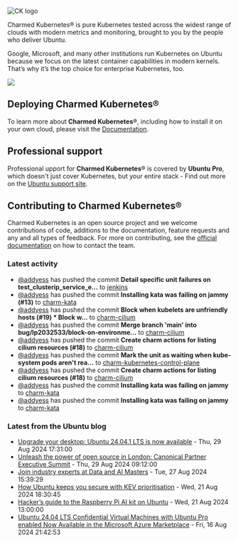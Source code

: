 ![CK logo](https://assets.ubuntu.com/v1/451d4cf4-Charmed+Kubernetes_RGB_onWhite_2022.svg)

Charmed Kubernetes® is pure Kubernetes tested across the widest range of clouds with modern metrics and monitoring, brought to you by the people who deliver Ubuntu.

Google, Microsoft, and many other institutions run Kubernetes on Ubuntu because we focus on the latest container capabilities in modern kernels. That’s why it’s the top choice for enterprise Kubernetes, too.

![](https://assets.ubuntu.com/v1/843c77b6-juju-at-a-glace.svg)

## Deploying Charmed Kubernetes®

To learn more about **Charmed Kubernetes**®, including how to install it on your own cloud, please visit the [Documentation][docs].

## Professional support

Professional upport for **Charmed Kubernetes**® is covered by **Ubuntu Pro**, which doesn't just cover Kubernetes, but your entire stack - Find out more on the [Ubuntu support site](https://ubuntu.com/support).

## Contributing to Charmed Kubernetes®

Charmed Kubernetes is an open source project and we welcome contributions of code, additions to the documentation, feature requests and any and all types of feedback. For more on contributing, see the [official documentation][get-in-touch] on how to contact the team.

<!-- LINKS -->
[docs]: https://ubuntu.com/kubernetes/docs
[get-in-touch]: https://ubuntu.com/kubernetes/docs/get-in-touch

### Latest activity

<!-- activity starts -->
 - [@addyess](https://github.com/addyess) has pushed the commit **Detail specific unit failures on test_clusterip_service_e...** to [jenkins](https://github.com/charmed-kubernetes/jenkins)
 - [@addyess](https://github.com/addyess) has pushed the commit **Installing kata was failing on jammy (#13)** to [charm-kata](https://github.com/charmed-kubernetes/charm-kata)
 - [@addyess](https://github.com/addyess) has pushed the commit **Block when kubelets are unfriendly hosts (#19)  * Block w...** to [charm-cilium](https://github.com/charmed-kubernetes/charm-cilium)
 - [@addyess](https://github.com/addyess) has pushed the commit **Merge branch 'main' into bug/lp2032533/block-on-environme...** to [charm-cilium](https://github.com/charmed-kubernetes/charm-cilium)
 - [@addyess](https://github.com/addyess) has pushed the commit **Create charm actions for listing cilium resources (#18)** to [charm-cilium](https://github.com/charmed-kubernetes/charm-cilium)
 - [@addyess](https://github.com/addyess) has pushed the commit **Mark the unit as waiting when kube-system pods aren't rea...** to [charm-kubernetes-control-plane](https://github.com/charmed-kubernetes/charm-kubernetes-control-plane)
 - [@addyess](https://github.com/addyess) has pushed the commit **Create charm actions for listing cilium resources (#18)** to [charm-cilium](https://github.com/charmed-kubernetes/charm-cilium)
 - [@addyess](https://github.com/addyess) has pushed the commit **Installing kata was failing on jammy** to [charm-kata](https://github.com/charmed-kubernetes/charm-kata)
 - [@addyess](https://github.com/addyess) has pushed the commit **Installing kata was failing on jammy** to [charm-kata](https://github.com/charmed-kubernetes/charm-kata)
<!-- activity ends -->

<!-- roadmap starts -->

<!-- roadmap ends -->

### Latest from the Ubuntu blog

<!-- blog starts -->
* [Upgrade your desktop: Ubuntu 24.04.1 LTS is now available](https://ubuntu.com//blog/upgrade-your-desktop-ubuntu-24-04-lts) - Thu, 29 Aug 2024 17:31:00 
* [Unleash the power of open source in London: Canonical Partner Executive Summit](https://ubuntu.com//blog/unleash-the-power-of-open-source-in-london-canonical-partner-executive-summit) - Thu, 29 Aug 2024 09:12:00 
* [Join industry experts at Data and AI Masters](https://ubuntu.com//blog/join-industry-experts-at-data-and-ai-masters) - Tue, 27 Aug 2024 15:39:29 
* [How Ubuntu keeps you secure with KEV prioritisation](https://ubuntu.com//blog/how-ubuntu-keeps-you-secure-with-kev-prioritisation) - Wed, 21 Aug 2024 18:30:45 
* [Hacker&#8217;s guide to the Raspberry Pi AI kit on Ubuntu](https://ubuntu.com//blog/hackers-guide-to-the-raspberry-pi-ai-kit-on-ubuntu) - Wed, 21 Aug 2024 13:00:00 
* [Ubuntu 24.04 LTS Confidential Virtual Machines with Ubuntu Pro enabled Now Available in the Microsoft Azure Marketplace](https://ubuntu.com//blog/ubuntu-pro-confidential-vms-azure) - Fri, 16 Aug 2024 21:42:53 
<!-- blog ends -->
